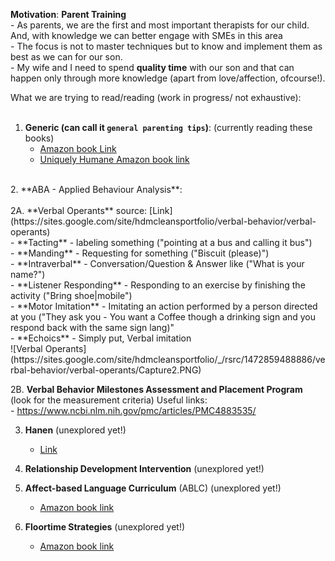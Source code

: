 **Motivation**: **Parent Training** <br>
    - As parents,   we are the first and most important therapists for our child. And, with knowledge we can better engage with SMEs in this area <br>
    - The focus is not to master techniques but to know and implement them as best as we can for our son. <br>
    - My wife and I need to spend **quality time** with our son and that can happen only through more knowledge (apart from love/affection, ofcourse!). <br>

What we are trying to read/reading (work in progress/ not exhaustive): <br>
<br>
1. **Generic (can call it `general parenting tips`)**: (currently reading these books) <br>
    - [Amazon book Link](https://www.amazon.com/World-Difference-Ultimate-Handbook-Parenting/dp/1639047972) <br>
    - [Uniquely Humane Amazon book link](https://www.amazon.com/Uniquely-Human-Different-Seeing-Autism/dp/1476776245/ref=sr_1_1?dchild=1&keywords=uniquely+human&qid=1634733348&qsid=147-8342270-8237523&s=books&sr=1-1&sres=1476776245%2C0812994868%2C1982193891%2C1684033888%2C0393714845%2CB00L9AY254%2C1647398312%2CB00FML0QOM%2CB07NF681RS%2C0062270451%2C1541647149%2CB07T4H92H7%2C1629145076%2C1878424505%2C1641521236%2C1641522968&srpt=ABIS_BOOK) <br>
<br>
2. **ABA - Applied Behaviour Analysis**: <br>
<br>
   2A. **Verbal Operants**
       source: [Link](https://sites.google.com/site/hdmcleansportfolio/verbal-behavior/verbal-operants) <br>
        - **Tacting** - labeling something ("pointing at a bus and calling it bus") <br>
        - **Manding** - Requesting for something ("Biscuit (please)") <br>
        - **Intraverbal** - Conversation/Question & Answer like ("What is your name?") <br>
        - **Listener Responding** - Responding to an exercise by finishing the activity ("Bring shoe|mobile")<br>
        - **Motor Imitation** - Imitating an action performed by a person directed at you ("They ask you - You want a Coffee though a drinking sign and you respond back with the same sign lang)" <br>
        - **Echoics** - Simply put, Verbal imitation <br>
   ![Verbal Operants](https://sites.google.com/site/hdmcleansportfolio/_/rsrc/1472859488886/verbal-behavior/verbal-operants/Capture2.PNG)
   
   <br>
   
   2B. **Verbal Behavior Milestones Assessment and Placement Program** (look for the measurement criteria)
    Useful links: <br>
    - https://www.ncbi.nlm.nih.gov/pmc/articles/PMC4883535/ <br>

3. **Hanen** (unexplored yet!) <br>
    - [Link](http://www.hanen.org/About-Us/What-We-Do/Early-Childhood-Autism.aspx) <br>

4. **Relationship Development Intervention** (unexplored yet!) <br>

5. **Affect-based Language Curriculum** (ABLC) (unexplored yet!) <br>
    - [Amazon book link](https://www.google.com/url?sa=t&rct=j&q=&esrc=s&source=web&cd=&cad=rja&uact=8&ved=2ahUKEwjW_4DU_NjzAhVS7XMBHYBdDncQFnoECAMQAQ&url=https%3A%2F%2Fwww.amazon.com%2FAffect-Based-Language-Curriculum-ABLC-Second%2Fdp%2F0972892591&usg=AOvVaw14XRFq8HONknMS7QgWzJlP) <br>

6. **Floortime Strategies** (unexplored yet!) <br>
    - [Amazon book link](https://www.amazon.com/Engaging-Autism-Floortime-Approach-Communicate/dp/0738210943/ref=pd_sbs_1/147-8342270-8237523?pd_rd_w=yXibj&pf_rd_p=3676f086-9496-4fd7-8490-77cf7f43f846&pf_rd_r=TE4FZKHV1YAMBE1QHJJS&pd_rd_r=fd936c73-bb2b-42c4-9bd5-b409846a50e5&pd_rd_wg=Yfowl&pd_rd_i=0738210943&psc=1)   
